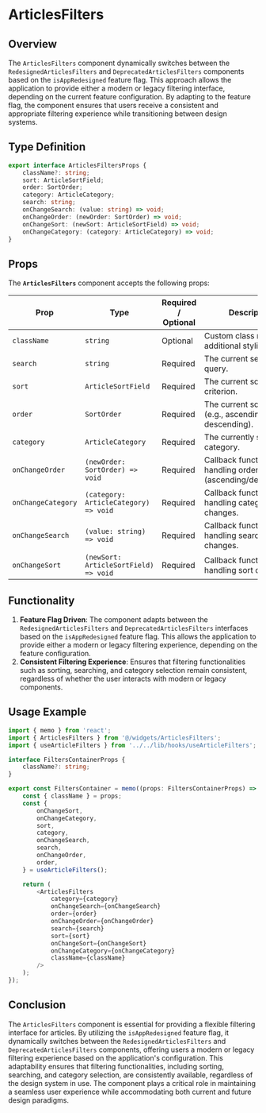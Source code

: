 # ArticlesFilters

## Overview
The `ArticlesFilters` component dynamically switches between the `RedesignedArticlesFilters` and `DeprecatedArticlesFilters` components based on the `isAppRedesigned` feature flag. This approach allows the application to provide either a modern or legacy filtering interface, depending on the current feature configuration. By adapting to the feature flag, the component ensures that users receive a consistent and appropriate filtering experience while transitioning between design systems.

##  Type Definition
```typescript
export interface ArticlesFiltersProps {
    className?: string;
    sort: ArticleSortField;
    order: SortOrder;
    category: ArticleCategory;
    search: string;
    onChangeSearch: (value: string) => void;
    onChangeOrder: (newOrder: SortOrder) => void;
    onChangeSort: (newSort: ArticleSortField) => void;
    onChangeCategory: (category: ArticleCategory) => void;
}
```

## Props

The **`ArticlesFilters`** component accepts the following props:

| Prop              | Type                                  | Required / Optional | Description                                                  |
|-------------------|---------------------------------------|----------------------|--------------------------------------------------------------|
| `className`       | `string`                              | Optional             | Custom class name for additional styling.                   |
| `search`          | `string`                              | Required              | The current search query.                                  |
| `sort`            | `ArticleSortField`                    | Required              | The current sort criterion.                                |
| `order`           | `SortOrder`                           | Required              | The current sort order (e.g., ascending or descending).      |
| `category`        | `ArticleCategory`                     | Required              | The currently selected category.                           |
| `onChangeOrder`   | `(newOrder: SortOrder) => void`       | Required              | Callback function for handling order changes (ascending/descending). |
| `onChangeCategory`| `(category: ArticleCategory) => void` | Required              | Callback function for handling category changes.            |
| `onChangeSearch`  | `(value: string) => void`            | Required              | Callback function for handling search input changes.         |
| `onChangeSort`    | `(newSort: ArticleSortField) => void`              | Required              | Callback function for handling sort changes.                |


## Functionality
1. **Feature Flag Driven**: The component adapts between the `RedesignedArticlesFilters` and `DeprecatedArticlesFilters` interfaces based on the `isAppRedesigned` feature flag. This allows the application to provide either a modern or legacy filtering experience, depending on the feature configuration.
2. **Consistent Filtering Experience**: Ensures that filtering functionalities such as sorting, searching, and category selection remain consistent, regardless of whether the user interacts with modern or legacy components.

## Usage Example
```typescript jsx
import { memo } from 'react';
import { ArticlesFilters } from '@/widgets/ArticlesFilters';
import { useArticleFilters } from '../../lib/hooks/useArticleFilters';

interface FiltersContainerProps {
    className?: string;
}

export const FiltersContainer = memo((props: FiltersContainerProps) => {
    const { className } = props;
    const {
        onChangeSort,
        onChangeCategory,
        sort,
        category,
        onChangeSearch,
        search,
        onChangeOrder,
        order,
    } = useArticleFilters();

    return (
        <ArticlesFilters
            category={category}
            onChangeSearch={onChangeSearch}
            order={order}
            onChangeOrder={onChangeOrder}
            search={search}
            sort={sort}
            onChangeSort={onChangeSort}
            onChangeCategory={onChangeCategory}
            className={className}
        />
    );
});
```

## Conclusion
The `ArticlesFilters` component is essential for providing a flexible filtering interface for articles. 
By utilizing the `isAppRedesigned` feature flag, it dynamically switches between the `RedesignedArticlesFilters` and `DeprecatedArticlesFilters` components, offering users a modern or legacy filtering experience based on the application's configuration. 
This adaptability ensures that filtering functionalities, including sorting, searching, and category selection, are consistently available, regardless of the design system in use. The component plays a critical role in maintaining a seamless user experience while accommodating both current and future design paradigms.

